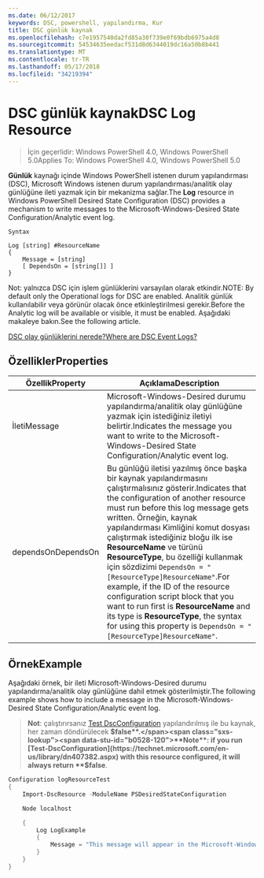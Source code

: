 ```yaml
---
ms.date: 06/12/2017
keywords: DSC, powershell, yapılandırma, Kur
title: DSC günlük kaynak
ms.openlocfilehash: c7e1957540da2fd85a30f739e0f69bdb6975a4d8
ms.sourcegitcommit: 54534635eedacf531d8d6344019dc16a50b8b441
ms.translationtype: MT
ms.contentlocale: tr-TR
ms.lasthandoff: 05/17/2018
ms.locfileid: "34219394"
---
```

# <a name="dsc-log-resource"></a><span data-ttu-id="b0528-103">DSC günlük kaynak</span><span class="sxs-lookup"><span data-stu-id="b0528-103">DSC Log Resource</span></span>

> <span data-ttu-id="b0528-104">İçin geçerlidir: Windows PowerShell 4.0, Windows PowerShell 5.0</span><span class="sxs-lookup"><span data-stu-id="b0528-104">Applies To: Windows PowerShell 4.0, Windows PowerShell 5.0</span></span>

<span data-ttu-id="b0528-105">__Günlük__ kaynağı içinde Windows PowerShell istenen durum yapılandırması (DSC), Microsoft Windows istenen durum yapılandırması/analitik olay günlüğüne ileti yazmak için bir mekanizma sağlar.</span><span class="sxs-lookup"><span data-stu-id="b0528-105">The __Log__ resource in Windows PowerShell Desired State Configuration (DSC) provides a mechanism to write messages to the Microsoft-Windows-Desired State Configuration/Analytic event log.</span></span>

```
Syntax

Log [string] #ResourceName
{
    Message = [string]
    [ DependsOn = [string[]] ]
}
```

<span data-ttu-id="b0528-106">Not: yalnızca DSC için işlem günlüklerini varsayılan olarak etkindir.</span><span class="sxs-lookup"><span data-stu-id="b0528-106">NOTE: By default only the Operational logs for DSC are enabled.</span></span>
<span data-ttu-id="b0528-107">Analitik günlük kullanılabilir veya görünür olacak önce etkinleştirilmesi gerekir.</span><span class="sxs-lookup"><span data-stu-id="b0528-107">Before the Analytic log will be available or visible, it must be enabled.</span></span>
<span data-ttu-id="b0528-108">Aşağıdaki makaleye bakın.</span><span class="sxs-lookup"><span data-stu-id="b0528-108">See the following article.</span></span>

[<span data-ttu-id="b0528-109">DSC olay günlüklerini nerede?</span><span class="sxs-lookup"><span data-stu-id="b0528-109">Where are DSC Event Logs?</span></span>](https://msdn.microsoft.com/en-us/powershell/dsc/troubleshooting#where-are-dsc-event-logs)

## <a name="properties"></a><span data-ttu-id="b0528-110">Özellikler</span><span class="sxs-lookup"><span data-stu-id="b0528-110">Properties</span></span>
|  <span data-ttu-id="b0528-111">Özellik</span><span class="sxs-lookup"><span data-stu-id="b0528-111">Property</span></span>  |  <span data-ttu-id="b0528-112">Açıklama</span><span class="sxs-lookup"><span data-stu-id="b0528-112">Description</span></span>   |
|---|---|
| <span data-ttu-id="b0528-113">İleti</span><span class="sxs-lookup"><span data-stu-id="b0528-113">Message</span></span>| <span data-ttu-id="b0528-114">Microsoft-Windows-Desired durumu yapılandırma/analitik olay günlüğüne yazmak için istediğiniz iletiyi belirtir.</span><span class="sxs-lookup"><span data-stu-id="b0528-114">Indicates the message you want to write to the Microsoft-Windows-Desired State Configuration/Analytic event log.</span></span>|
| <span data-ttu-id="b0528-115">dependsOn</span><span class="sxs-lookup"><span data-stu-id="b0528-115">DependsOn</span></span> | <span data-ttu-id="b0528-116">Bu günlüğü iletisi yazılmış önce başka bir kaynak yapılandırmasını çalıştırmalısınız gösterir.</span><span class="sxs-lookup"><span data-stu-id="b0528-116">Indicates that the configuration of another resource must run before this log message gets written.</span></span> <span data-ttu-id="b0528-117">Örneğin, kaynak yapılandırması Kimliğini komut dosyası çalıştırmak istediğiniz bloğu ilk ise __ResourceName__ ve türünü __ResourceType__, bu özelliği kullanmak için sözdizimi `DependsOn = "[ResourceType]ResourceName"`.</span><span class="sxs-lookup"><span data-stu-id="b0528-117">For example, if the ID of the resource configuration script block that you want to run first is __ResourceName__ and its type is __ResourceType__, the syntax for using this property is `DependsOn = "[ResourceType]ResourceName"`.</span></span>|

## <a name="example"></a><span data-ttu-id="b0528-118">Örnek</span><span class="sxs-lookup"><span data-stu-id="b0528-118">Example</span></span>

<span data-ttu-id="b0528-119">Aşağıdaki örnek, bir ileti Microsoft-Windows-Desired durumu yapılandırma/analitik olay günlüğüne dahil etmek gösterilmiştir.</span><span class="sxs-lookup"><span data-stu-id="b0528-119">The following example shows how to include a message in the Microsoft-Windows-Desired State Configuration/Analytic event log.</span></span>

> <span data-ttu-id="b0528-120">**Not**: çalıştırırsanız [Test DscConfiguration](https://technet.microsoft.com/en-us/library/dn407382.aspx) yapılandırılmış ile bu kaynak, her zaman döndürülecek **$false**.</span><span class="sxs-lookup"><span data-stu-id="b0528-120">**Note**: if you run [Test-DscConfiguration](https://technet.microsoft.com/en-us/library/dn407382.aspx) with this resource configured, it will always return **$false**.</span></span>

```powershell
Configuration logResourceTest
{
    Import-DscResource -ModuleName PSDesiredStateConfiguration

    Node localhost

    {
        Log LogExample
        {
            Message = "This message will appear in the Microsoft-Windows-Desired State Configuration/Analytic event log."
        }
    }
}
```